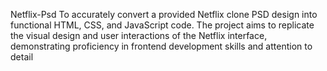 Netflix-Psd
To accurately convert a provided Netflix clone PSD design into functional HTML, CSS, and JavaScript code. The project aims to
replicate the visual design and user interactions of the Netflix interface, demonstrating proficiency in frontend development skills and
attention to detail
